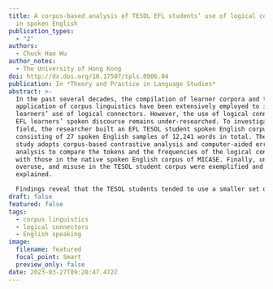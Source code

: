 ```yaml
---
title: A corpus-based analysis of TESOL EFL students’ use of logical connectors
  in spoken English
publication_types:
  - "2"
authors:
  - Chuck Hao Wu
author_notes:
  - The University of Hong Kong
doi: http://dx.doi.org/10.17507/tpls.0906.04
publication: In *Theory and Practice in Language Studies*
abstract: >-
  In the past several decades, the compilation of learner corpora and the
  application of corpus linguistics have been extensively employed to improve
  learners’ use of logical connectors. However, the use of logical connectors in
  EFL learners’ spoken discourse remains under-researched. To investigate this
  field, the researcher built an EFL TESOL student spoken English corpus
  consisting of 27 spoken English samples of 12,241 words in total. Then, this
  study adopts corpus-based contrastive analysis and computer-aided error
  analysis to compare the tokens and the frequencies of the logical connectors
  with those in the native spoken English corpus of MICASE. Finally, underuse,
  overuse, and misuse in the TESOL student corpus were exemplified and
  explained.

  Findings reveal that the TESOL students tended to use a smaller set of logical connectors but used them more frequently than the English native speakers. Additive coordinating conjunctions such as and, so, and but were the most overused logical connectors. Moreover, the underuse of if, when, so that, and though shows that adverbial clauses were less frequently employed in their spoken discourse. A detailed explanation and pedagogical implications are also listed to help learners understand how to contextualize logical connectors at both syntactic and discourse level.
draft: false
featured: false
tags:
  - corpus linguistics
  - logical connectors
  - English speaking
image:
  filename: featured
  focal_point: Smart
  preview_only: false
date: 2023-03-27T09:28:47.472Z
---
```

